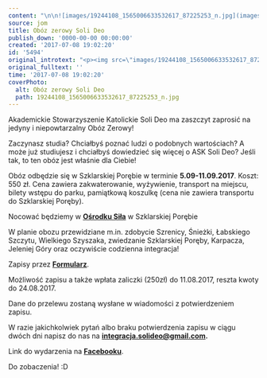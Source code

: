 ```yaml
---
content: "\n\n![images/19244108_1565006633532617_87225253_n.jpg](images/19244108_1565006633532617_87225253_n.jpg)\n\r\n\nAkademickie Stowarzyszenie Katolickie Soli Deo ma zaszczyt zaprosić na jedyny i niepowtarzalny Obóz Zerowy!\n\r\n\nZaczynasz studia? Chciałbyś poznać ludzi o podobnych wartościach? A może już studiujesz i chciałbyś dowiedzieć się więcej o ASK Soli Deo? Jeśli tak, to ten obóz jest właśnie dla Ciebie!\n\nObóz odbędzie się w Szklarskiej Porębie w terminie **5.09-11.09.2017**. Koszt: 550 zł. Cena zawiera zakwaterowanie, wyżywienie, transport na miejscu, bilety wstępu do parku, pamiątkową koszulkę (cena nie zawiera transportu do Szklarskiej Poręby).\n\nNocować będziemy w **[Ośrodku Siła ](http://www.sila.wszklarskiej.pl/%20)**w Szklarskiej Porębie,\n[](http://www.sila.wszklarskiej.pl/)\n\nW planie obozu przewidziane m.in. zdobycie Szrenicy, Śnieżki, Łabskiego Szczytu, Wielkiego Szyszaka, zwiedzanie Szklarskiej Poręby, Karpacza, Jeleniej Góry oraz oczywiście codzienna integracja!\_\n\nZapisy przez[** Formularz**](%20https:/docs.google.com/forms/d/1Nn10phiKnyLkPJishbp5mDeUnYlTWyHGTNQueGlcHGA/).\n\nMożliwość zapisu a także wpłata zaliczki (250zł) do 11.08.2017, reszta kwoty do 24.08.2017.\_\n\nDane do przelewu zostaną wysłane w wiadomości z potwierdzeniem zapisu.\n\nW razie jakichkolwiek pytań albo braku potwierdzenia zapisu w ciągu dwóch dni napisz do nas na **integracja.solideo@gmail.c****om.**\n\r\n\n Link do wydarzenia na**[ Facebooku](https://web.facebook.com/events/319868835119126/?fref=ts).**\n\r\nDo zobaczenia! :D\n"
source: jom
title: Obóz zerowy Soli Deo
publish_down: '0000-00-00 00:00:00'
created: '2017-07-08 19:02:20'
id: '5494'
original_introtext: "<p><img src=\"images/19244108_1565006633532617_87225253_n.jpg\" border=\"0\" alt=\"\" width=\"366\" height=\"190\" /></p>\r\n<p style=\"text-align: justify;\"><span style=\"color: #4b4f56; font-family: Helvetica, Arial, sans-serif; font-size: 14px;\">Akademickie Stowarzyszenie Katolickie Soli Deo ma zaszczyt zaprosić na jedyny i niepowtarzalny Obóz Zerowy!</span></p>\r\n<p style=\"text-align: justify;\"><span style=\"color: #4b4f56; font-family: Helvetica, Arial, sans-serif; font-size: 14px;\">Zaczynasz studia? Chciałbyś poznać ludzi o podobnych wartościach? A może już studiujesz i chciałbyś dowiedzieć się więcej o ASK Soli Deo? Jeśli tak, to ten obóz jest właśnie dla Ciebie!</span><br style=\"color: #4b4f56; font-family: Helvetica, Arial, sans-serif; font-size: 14px;\" /><br style=\"color: #4b4f56; font-family: Helvetica, Arial, sans-serif; font-size: 14px;\" /><span style=\"color: #4b4f56; font-family: Helvetica, Arial, sans-serif; font-size: 14px;\">Obóz odbędzie się w Szklarskiej Porębie w terminie <strong>5.09-11.09.2017</strong>. Koszt: 550 zł. Cena zawiera zakwaterowanie, wyżywienie, transport na miejscu, bilety wstępu do parku, pamiątkową koszulkę (cena nie zawiera transportu do Szklarskiej Poręby).</span><br style=\"color: #4b4f56; font-family: Helvetica, Arial, sans-serif; font-size: 14px;\" /><br style=\"color: #4b4f56; font-family: Helvetica, Arial, sans-serif; font-size: 14px;\" /><span style=\"color: #4b4f56; font-family: Helvetica, Arial, sans-serif; font-size: 14px;\">Nocować będziemy w <strong><a href=\"http://www.sila.wszklarskiej.pl/%20\" target=\"_blank\">Ośrodku Siła </a></strong>w Szklarskiej Porębie,</span><br style=\"color: #4b4f56; font-family: Helvetica, Arial, sans-serif; font-size: 14px;\" /><a href=\"http://www.sila.wszklarskiej.pl/\" target=\"_blank\" rel=\"nofollow nofollow\" style=\"color: #365899; cursor: pointer; font-family: Helvetica, Arial, sans-serif; font-size: 14px;\"></a><br style=\"color: #4b4f56; font-family: Helvetica, Arial, sans-serif; font-size: 14px;\" /><br style=\"color: #4b4f56; font-family: Helvetica, Arial, sans-serif; font-size: 14px;\" /><span style=\"color: #4b4f56; font-family: Helvetica, Arial, sans-serif; font-size: 14px;\">W planie obozu przewidziane m.in. zdobycie Szrenicy, Śnieżki, Łabskiego Szczytu, Wielkie</span><span class=\"text_exposed_show\" style=\"display: inline; font-family: Helvetica, Arial, sans-serif; color: #4b4f56; font-size: 14px;\">go Szyszaka, zwiedzanie Szklarskiej Poręby, Karpacza, Jeleniej Góry oraz oczywiście codzienna integracja!\_<br /><br />Zapisy przez<a href=\"%20https:/docs.google.com/forms/d/1Nn10phiKnyLkPJishbp5mDeUnYlTWyHGTNQueGlcHGA/\" target=\"_blank\"><strong> Formularz</strong></a>.<br /><br />Możliwość zapisu a także wpłata zaliczki (250zł) do 11.08.2017, reszta kwoty do 24.08.2017.\_<br /><br />Dane do przelewu zostaną wysłane w wiadomości z potwierdzeniem zapisu.<br /><br /><span style=\"font-family: inherit;\">W razie jakichkolwiek pytań albo braku potwierdzenia zapisu w ciągu dwóch dni napisz do nas na <strong>integracja.solideo@gmail.c</strong></span><strong>om.</strong></span></p>\r\n<p style=\"text-align: justify;\"><span class=\"text_exposed_show\" style=\"display: inline; font-family: Helvetica, Arial, sans-serif; color: #4b4f56; font-size: 14px;\"> Link do wydarzenia na<strong><a href=\"https://web.facebook.com/events/319868835119126/?fref=ts\" target=\"_blank\"> Facebooku</a>.</strong></span></p>\r\n<p style=\"text-align: justify;\"><span class=\"text_exposed_show\" style=\"display: inline; font-family: Helvetica, Arial, sans-serif; color: #4b4f56; font-size: 14px;\"><br />Do zobaczenia! :D</span></p>"
original_fulltext: ''
time: '2017-07-08 19:02:20'
coverPhoto:
  alt: Obóz zerowy Soli Deo
  path: 19244108_1565006633532617_87225253_n.jpg
---
```

Akademickie Stowarzyszenie Katolickie Soli Deo ma zaszczyt zaprosić na jedyny i niepowtarzalny Obóz Zerowy!

Zaczynasz studia? Chciałbyś poznać ludzi o podobnych wartościach? A może już studiujesz i chciałbyś dowiedzieć się więcej o ASK Soli Deo? Jeśli tak, to ten obóz jest właśnie dla Ciebie!

Obóz odbędzie się w Szklarskiej Porębie w terminie **5.09-11.09.2017**. Koszt: 550 zł. Cena zawiera zakwaterowanie, wyżywienie, transport na miejscu, bilety wstępu do parku, pamiątkową koszulkę (cena nie zawiera transportu do Szklarskiej Poręby).

Nocować będziemy w **[Ośrodku Siła](http://www.sila.wszklarskiej.pl/)** w Szklarskiej Porębie

W planie obozu przewidziane m.in. zdobycie Szrenicy, Śnieżki, Łabskiego Szczytu, Wielkiego Szyszaka, zwiedzanie Szklarskiej Poręby, Karpacza, Jeleniej Góry oraz oczywiście codzienna integracja!

Zapisy przez **[Formularz](https:/docs.google.com/forms/d/1Nn10phiKnyLkPJishbp5mDeUnYlTWyHGTNQueGlcHGA/)**.

Możliwość zapisu a także wpłata zaliczki (250zł) do 11.08.2017, reszta kwoty do 24.08.2017.

Dane do przelewu zostaną wysłane w wiadomości z potwierdzeniem zapisu.

W razie jakichkolwiek pytań albo braku potwierdzenia zapisu w ciągu dwóch dni napisz do nas na **integracja.solideo@gmail.com.**

Link do wydarzenia na **[Facebooku](https://web.facebook.com/events/319868835119126/?fref=ts)**.

Do zobaczenia! :D




<!--{{json:{"created_date":"2017-07-08 19:02:20","publish_down":"0000-00-00 00:00:00","id":"5494"}}}-->